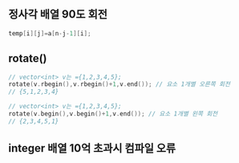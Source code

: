 ## 정사각 배열 90도 회전
```c++
temp[i][j]=a[n-j-1][i];
```

## rotate()
```c++
// vector<int> v는 ={1,2,3,4,5}; 
rotate(v.rbegin(),v.rbegin()+1,v.end()); // 요소 1개별 오른쪽 회전
// {5,1,2,3,4}

// vector<int> v는 ={1,2,3,4,5}; 
rotate(v.begin(),v.begin()+1,v.end()); // 요소 1개별 왼쪽 회전
// {2,3,4,5,1}
```
## integer 배열 10억 초과시 컴파일 오류
